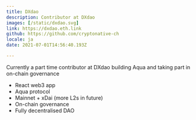 ```yaml
---
title: DXdao
description: Contributor at DXdao
images: [/static/dxdao.svg]
link: https://dxdao.eth.link
github: https://github.com/cryptonative-ch
locale: ja
date: 2021-07-01T14:56:40.193Z

---
```

Currently a part time contributor at DXdao building Aqua and taking part in on-chain governance
* React web3 app
* Aqua protocol
* Mainnet + xDai (more L2s in future)
* On-chain governance
* Fully decentralised DAO